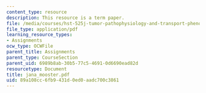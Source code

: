 ```yaml
---
content_type: resource
description: This resource is a term paper.
file: /media/courses/hst-525j-tumor-pathophysiology-and-transport-phenomena-fall-2005/89a108cc6fb9431d0ed0aadc700c3861_jana_mooster.pdf
file_type: application/pdf
learning_resource_types:
- Assignments
ocw_type: OCWFile
parent_title: Assignments
parent_type: CourseSection
parent_uid: 6989b8ab-30b5-77c5-4691-0d6690ead82d
resourcetype: Document
title: jana_mooster.pdf
uid: 89a108cc-6fb9-431d-0ed0-aadc700c3861
---
```

